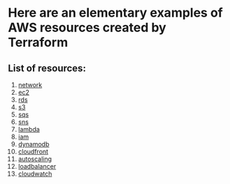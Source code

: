 Here are an elementary examples of AWS resources created by Terraform
====

## List of resources:

1. [network](network.tf) 
2. [ec2](ec2.tf)
3. [rds](rds.tf)
4. [s3](s3.tf)
5. [sqs](sqs.tf)
6. [sns](sns.tf)
7. [lambda](lambda.tf)
8. [iam](iam.tf)
9. [dynamodb](dynamodb.tf)
10. [cloudfront](cloudfront.tf)
11. [autoscaling](autoscaling.tf)
12. [loadbalancer](loadbalancer.tf)
13. [cloudwatch](cloudwatch.tf)

